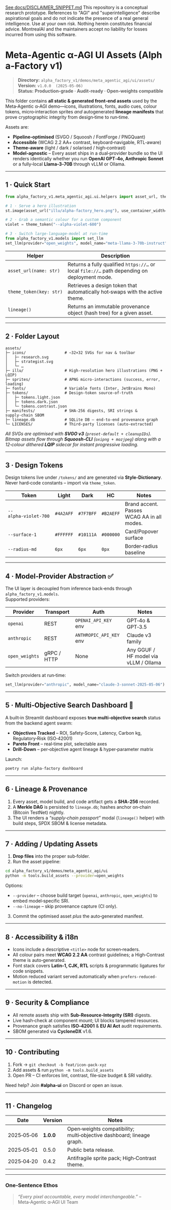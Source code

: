[See docs/DISCLAIMER_SNIPPET.md](../../../../DISCLAIMER_SNIPPET.md)
This repository is a conceptual research prototype. References to "AGI" and "superintelligence" describe aspirational goals and do not indicate the presence of a real general intelligence. Use at your own risk. Nothing herein constitutes financial advice. MontrealAI and the maintainers accept no liability for losses incurred from using this software.

# Meta‑Agentic α‑AGI UI Assets (Alpha‑Factory v1)

> **Directory:** `alpha_factory_v1/demos/meta_agentic_agi/ui/assets/`  
> **Version:** `v1.0.0  (2025‑05‑06)`  
> **Status:** **Production‑grade · Audit‑ready · Open‑weights compatible**

This folder contains **all static & generated front‑end assets** used by the Meta‑Agentic α‑AGI demo—icons, illustrations, fonts, audio cues, colour tokens, micro‑interaction sprites _and_ autogenerated **lineage manifests** that prove cryptographic integrity from design‑time to run‑time.

Assets are:

* **Pipeline‑optimised** (SVGO / Squoosh / FontForge / PNGQuant)  
* **Accessible** (WCAG 2.2 AA+ contrast, keyboard‑navigable, RTL‑aware)  
* **Theme‑aware** (light / dark / solarised / high‑contrast)  
* **Model‑agnostic** – Every asset ships in a dual‑provider bundle so the UI renders identically whether you run **OpenAI GPT‑4o, Anthropic Sonnet** or a fully‑local **Llama‑3‑70B** through vLLM or Ollama.

---

## 1 · Quick Start

```python
from alpha_factory_v1.meta_agentic_agi.ui.helpers import asset_url, theme_token

# 1 · Serve a hero illustration
st.image(asset_url("illu/alpha‑factory_hero.png"), use_container_width=True)

# 2 · Grab a semantic colour for a custom component
violet = theme_token("--alpha‑violet‑600")

# 3 · Switch large‑language‑model at run‑time
from alpha_factory_v1.models import set_llm
set_llm(provider="open_weights", model_name="meta-llama-3-70b-instruct")
```

| Helper | Description |
|--------|-------------|
| `asset_url(name: str)` | Returns a fully qualified `https://…` or local `file://…` path depending on deployment mode. |
| `theme_token(key: str)` | Retrieves a design token that automatically hot‑swaps with the active theme. |
| `lineage()` | Returns an immutable provenance object (hash tree) for a given asset. |

---

## 2 · Folder Layout

```
assets/
├─ icons/                 # ∼32×32 SVGs for nav & toolbar
│   ├─ research.svg
│   ├─ strategist.svg
│   └─ …
├─ illu/                  # High‑resolution hero illustrations (PNG + LQIP)
├─ sprites/               # APNG micro‑interactions (success, error, loading)
├─ fonts/                 # Variable fonts (Inter, JetBrains Mono)
├─ tokens/                # Design‑token source‑of‑truth
│   ├─ tokens.light.json
│   ├─ tokens.dark.json
│   └─ tokens.contrast.json
├─ manifests/             # SHA‑256 digests, SRI strings & supply‑chain SBOM
├─ lineage.db             # SQLite DB – end‑to‑end provenance graph
└─ LICENSES/              # Third‑party licenses (auto‑extracted)
```

_All SVGs are optimised with **SVGO v3** (`preset‑default + cleanupIDs`).  
Bitmap assets flow through **Squoosh‑CLI** (`oxipng + mozjpeg`) along with a 12‑colour dithered **LQIP** sidecar for instant progressive loading._

---

## 3 · Design Tokens

Design tokens live under `/tokens/` and are generated via **Style‑Dictionary**.  
Never hard‑code constants – import via `theme_token`.

| Token | Light | Dark | HC | Notes |
|-------|-------|------|----|-------|
| `--alpha‑violet‑700` | `#4A2AFF` | `#7F7BFF` | `#B2AEFF` | Brand accent. Passes WCAG AA in all modes. |
| `--surface‑1` | `#FFFFFF` | `#10111A` | `#000000` | Card/Popover surface |
| `--radius‑md` | `6px` | `6px` | `0px` | Border‑radius baseline |

---

## 4 · Model‑Provider Abstraction ✅

The UI layer is decoupled from inference back‑ends through `alpha_factory_v1.models`.  
Supported providers:

| Provider | Transport | Auth | Notes |
|----------|-----------|------|-------|
| `openai` | REST | `OPENAI_API_KEY` env | GPT‑4o & GPT‑3.5 |
| `anthropic` | REST | `ANTHROPIC_API_KEY` env | Claude v3 family |
| `open_weights` | gRPC / HTTP | None | Any GGUF / HF model via vLLM / Ollama |

Switch providers at run‑time:

```python
set_llm(provider="anthropic", model_name="claude-3-sonnet-2025-05-06")
```

---

## 5 · Multi‑Objective Search Dashboard 🧭

A built‑in Streamlit dashboard exposes **true multi‑objective search** status from the backend agent swarm:

* **Objectives Tracked** – ROI, Safety‑Score, Latency, Carbon kg, Regulatory‑Risk (ISO‑42001)  
* **Pareto Front** – real‑time plot, selectable axes  
* **Drill‑Down** – per‑objective agent lineage & hyper‑parameter matrix  

Launch:

```bash
poetry run alpha‑factory dashboard
```

---

## 6 · Lineage & Provenance

1. Every asset, model build, and code artifact gets a **SHA‑256** recorded.  
2. A **Merkle DAG** is persisted to `lineage.db`; hashes anchor on‑chain (Bitcoin TestNet) nightly.  
3. The UI renders a _“supply‑chain passport”_ modal (`lineage()` helper) with build steps, SPDX SBOM & license metadata.

---

## 7 · Adding / Updating Assets

1. **Drop files** into the proper sub‑folder.  
2. Run the asset pipeline:

```bash
cd alpha_factory_v1/demos/meta_agentic_agi/ui
python -m tools.build_assets --provider=open_weights
```

Options:

* `--provider` – choose build target (`openai`, `anthropic`, `open_weights`) to embed model‑specific SRI.
* `--no‑lineage` – skip provenance capture (CI only).

3. Commit the optimised asset *plus* the auto‑generated manifest.

---

## 8 · Accessibility & i18n

* Icons include a descriptive `<title>` node for screen‑readers.  
* All colour pairs meet **WCAG 2.2 AA** contrast guidelines; a High‑Contrast theme is auto‑generated.  
* Font stack covers **Latin‑1, CJK, RTL** scripts & programmatic ligatures for code snippets.  
* Motion reduced variant served automatically when `prefers-reduced-motion` is detected.

---

## 9 · Security & Compliance

* All remote assets ship with **Sub‑Resource‑Integrity (SRI)** digests.  
* Live hash‑check at component mount; UI blocks tampered resources.  
* Provenance graph satisfies **ISO‑42001** & **EU AI Act** audit requirements.  
* SBOM generated via **CycloneDX** v1.6.

---

## 10 · Contributing

1. Fork → `git checkout -b feat/icon‑pack‑xyz`  
2. Add assets & run `python -m tools.build_assets`  
3. Open PR – CI enforces lint, contrast, file‑size budget & SRI validity.

Need help? Join **#alpha‑ui** on Discord or open an issue.

---

## 11 · Changelog

| Date | Version | Notes |
|------|---------|-------|
| 2025‑05‑06 | **1.0.0** | Open‑weights compatibility; multi‑objective dashboard; lineage graph. |
| 2025‑05‑01 | 0.5.0 | Public beta release. |
| 2025‑04‑20 | 0.4.2 | Antifragile sprite pack; High‑Contrast theme. |

---

### One‑Sentence Ethos

> _“Every pixel accountable, every model interchangeable.”_ – Meta‑Agentic α‑AGI UI Team

